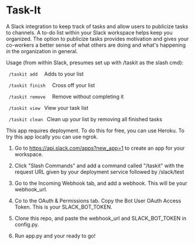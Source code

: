 Task-It
======================

A Slack integration to keep track of tasks and allow users to publicize tasks
to channels. A to-do list within your Slack workspace helps keep you organized.
The option to publicize tasks provides motivation and gives your co-workers
a better sense of what others are doing and what's happening in the organization
in general.

Usage (from within Slack, presumes set up with /taskit as the slash cmd):

<code> /taskit add <task> </code> Adds <task> to your list

<code> /taskit finish <task> </code> Cross <task> off your list

<code> /taskit remove <task> </code> Remove <task> without completing it

<code> /taskit view </code> View your task list

<code> /taskit clean </code> Clean up your list by removing all finished tasks

This app requires deployment. To do this for free, you can use Heroku. To try
this app locally you can use ngrok.

1) Go to https://api.slack.com/apps?new_app=1 to create an app for your workspace.

2) Click "Slash Commands" and add a command called "/taskit" with the request
URL given by your deployment service followed by /slack/test

3) Go to the Incoming Webhook tab, and add a webhook. This will be your webhook_url.

4) Co to the OAuth & Permissions tab. Copy the Bot User OAuth Access Token. This
is your SLACK_BOT_TOKEN.

5) Clone this repo, and paste the webhook_url and SLACK_BOT_TOKEN in config.py.

6) Run app.py and your ready to go!
